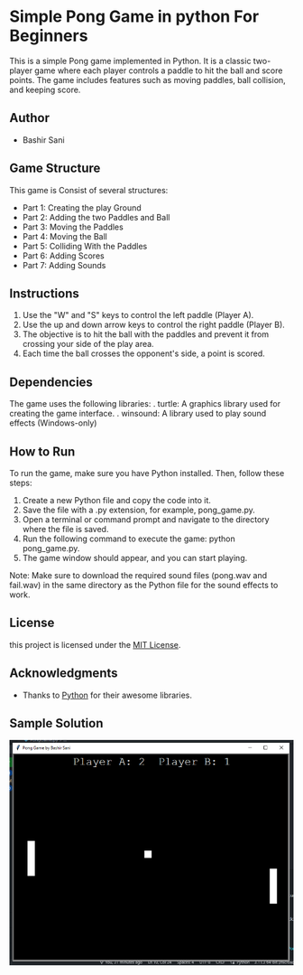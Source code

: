 # Simple Pong Game in python For Beginners

This is a simple Pong game implemented in Python. It is a classic two-player game where each player controls a paddle to hit the ball and score points. 
The game includes features such as moving paddles, ball collision, and keeping score.

## Author
- Bashir Sani

## Game Structure
This game is Consist of several structures:
- Part 1: Creating the play Ground
- Part 2: Adding the two Paddles and Ball
- Part 3: Moving the Paddles
- Part 4: Moving the Ball
- Part 5: Colliding With the Paddles
- Part 6: Adding Scores
- Part 7: Adding Sounds

## Instructions
1. Use the "W" and "S" keys to control the left paddle (Player A).
2. Use the up and down arrow keys to control the right paddle (Player B).
3. The objective is to hit the ball with the paddles and prevent it from crossing your side of the play area.
4. Each time the ball crosses the opponent's side, a point is scored.

## Dependencies
The game uses the following libraries:
. turtle: A graphics library used for creating the game interface.
. winsound: A library used to play sound effects (Windows-only)

## How to Run
To run the game, make sure you have Python installed. Then, follow these steps:
1. Create a new Python file and copy the code into it.
2. Save the file with a .py extension, for example, pong_game.py.
3. Open a terminal or command prompt and navigate to the directory where the file is saved.
4. Run the following command to execute the game: python pong_game.py.
5. The game window should appear, and you can start playing.

Note: Make sure to download the required sound files (pong.wav and fail.wav) in the same directory as the Python file for the sound effects to work.

## License
this project is licensed under the [MIT License](LICENSE).

## Acknowledgments
- Thanks to [Python]((https://docs.python.org/3/library/turtle.html)https://docs.python.org/3/library/turtle.html](https://www.python.org/)) for their awesome libraries.

## Sample Solution
![Sample Image](Sample.png)
